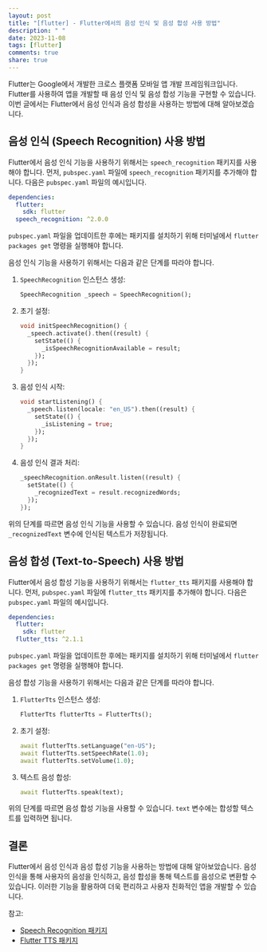 ```yaml
---
layout: post
title: "[flutter] - Flutter에서의 음성 인식 및 음성 합성 사용 방법"
description: " "
date: 2023-11-08
tags: [flutter]
comments: true
share: true
---
```


Flutter는 Google에서 개발한 크로스 플랫폼 모바일 앱 개발 프레임워크입니다. Flutter를 사용하여 앱을 개발할 때 음성 인식 및 음성 합성 기능을 구현할 수 있습니다. 이번 글에서는 Flutter에서 음성 인식과 음성 합성을 사용하는 방법에 대해 알아보겠습니다.

## 음성 인식 (Speech Recognition) 사용 방법

Flutter에서 음성 인식 기능을 사용하기 위해서는 `speech_recognition` 패키지를 사용해야 합니다. 먼저, `pubspec.yaml` 파일에 `speech_recognition` 패키지를 추가해야 합니다. 다음은 `pubspec.yaml` 파일의 예시입니다.

```yaml
dependencies:
  flutter:
    sdk: flutter
  speech_recognition: ^2.0.0
```

`pubspec.yaml` 파일을 업데이트한 후에는 패키지를 설치하기 위해 터미널에서 `flutter packages get` 명령을 실행해야 합니다.

음성 인식 기능을 사용하기 위해서는 다음과 같은 단계를 따라야 합니다.

1. `SpeechRecognition` 인스턴스 생성:

   ```dart
   SpeechRecognition _speech = SpeechRecognition();
   ```

2. 초기 설정:

   ```dart
   void initSpeechRecognition() {
     _speech.activate().then((result) {
       setState(() {
         _isSpeechRecognitionAvailable = result;
       });
     });
   }
   ```

3. 음성 인식 시작:

   ```dart
   void startListening() {
     _speech.listen(locale: "en_US").then((result) {
       setState(() {
         _isListening = true;
       });
     });
   }
   ```

4. 음성 인식 결과 처리:

   ```dart
   _speechRecognition.onResult.listen((result) {
     setState(() {
       _recognizedText = result.recognizedWords;
     });
   });
   ```

위의 단계를 따르면 음성 인식 기능을 사용할 수 있습니다. 음성 인식이 완료되면 `_recognizedText` 변수에 인식된 텍스트가 저장됩니다.

## 음성 합성 (Text-to-Speech) 사용 방법

Flutter에서 음성 합성 기능을 사용하기 위해서는 `flutter_tts` 패키지를 사용해야 합니다. 먼저, `pubspec.yaml` 파일에 `flutter_tts` 패키지를 추가해야 합니다. 다음은 `pubspec.yaml` 파일의 예시입니다.

```yaml
dependencies:
  flutter:
    sdk: flutter
  flutter_tts: ^2.1.1
```

`pubspec.yaml` 파일을 업데이트한 후에는 패키지를 설치하기 위해 터미널에서 `flutter packages get` 명령을 실행해야 합니다.

음성 합성 기능을 사용하기 위해서는 다음과 같은 단계를 따라야 합니다.

1. `FlutterTts` 인스턴스 생성:

   ```dart
   FlutterTts flutterTts = FlutterTts();
   ```

2. 초기 설정:

   ```dart
   await flutterTts.setLanguage("en-US");
   await flutterTts.setSpeechRate(1.0);
   await flutterTts.setVolume(1.0);
   ```

3. 텍스트 음성 합성:

   ```dart
   await flutterTts.speak(text);
   ```

위의 단계를 따르면 음성 합성 기능을 사용할 수 있습니다. `text` 변수에는 합성할 텍스트를 입력하면 됩니다.

## 결론

Flutter에서 음성 인식과 음성 합성 기능을 사용하는 방법에 대해 알아보았습니다. 음성 인식을 통해 사용자의 음성을 인식하고, 음성 합성을 통해 텍스트를 음성으로 변환할 수 있습니다. 이러한 기능을 활용하여 더욱 편리하고 사용자 친화적인 앱을 개발할 수 있습니다.

참고: 
- [Speech Recognition 패키지](https://pub.dev/packages/speech_recognition)
- [Flutter TTS 패키지](https://pub.dev/packages/flutter_tts)